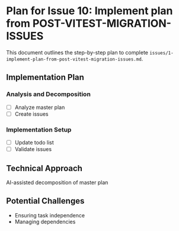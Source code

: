 # Plan for Issue 10: Implement plan from POST-VITEST-MIGRATION-ISSUES

This document outlines the step-by-step plan to complete `issues/1-implement-plan-from-post-vitest-migration-issues.md`.

## Implementation Plan

### Analysis and Decomposition
- [ ] Analyze master plan
- [ ] Create issues

### Implementation Setup
- [ ] Update todo list
- [ ] Validate issues

## Technical Approach
AI-assisted decomposition of master plan

## Potential Challenges
- Ensuring task independence
- Managing dependencies
